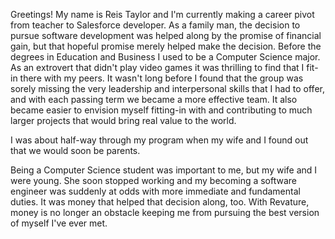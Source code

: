Greetings! My name is Reis Taylor and I'm currently making a career pivot from teacher to Salesforce developer. As a family man, the decision to pursue software development was helped along by the promise of financial gain, but that hopeful promise merely helped make the decision. Before the degrees in Education and Business I used to be a Computer Science major. As an extrovert that didn't play video games it was thrilling to find that I fit-in there with my peers. It wasn't long before I found that the group was sorely missing the very leadership and interpersonal skills that I had to offer, and with each passing term we became a more effective team. It also became easier to envision myself fitting-in with and contributing to much larger projects that would bring real value to the world.

I was about half-way through my program when my wife and I found out that we would soon be parents. 

Being a Computer Science student was important to me, but my wife and I were young. She soon stopped working and my becoming a software engineer was suddenly at odds with more immediate and fundamental duties. It was money that helped that decision along, too. With Revature, money is no longer an obstacle keeping me from pursuing the best version of myself I've ever met.   
